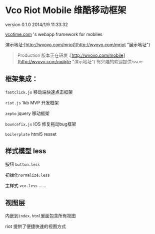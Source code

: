 # Vco Riot Mobile 维酷移动框架  #

version 0.1.0 2014/1/9 11:33:32 

[vcotime.com](http://vcotime.com) 's webapp framework for mobiles

演示地址:[http://wvovo.com/mriot](http://wvovo.com/mriot "展示地址")

> Production 版本正在研发  :[http://wvovo.com/mobile](http://wvovo.com/mobile "演示地址") 有兴趣的欢迎提供issue

## 框架集成： ##

`fastclick.js` 移动端快速点击框架

`riot.js` 1kb MVP 开发框架

`zepto` jquery 移动框架

`bouncefix.js` IOS 修复拖动bug框架

`boilerplate` html5 resset

## 样式模型 less ##

按钮 `button.less`  

初始化`normalize.less`

主样式 `vco.less`
......

## 视图层 ##
内嵌到`index.html`里面包含所有视图 

riot 提供了便捷快速的视图方式